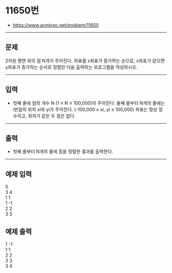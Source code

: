 # 11650번
- https://www.acmicpc.net/problem/11650
<hr>

## 문제
2차원 평면 위의 점 N개가 주어진다. 좌표를 x좌표가 증가하는 순으로, x좌표가 같으면 y좌표가 증가하는 순서로 정렬한 다음 출력하는 프로그램을 작성하시오.
<hr>

## 입력
- 첫째 줄에 점의 개수 N (1 ≤ N ≤ 100,000)이 주어진다. 둘째 줄부터 N개의 줄에는 i번점의 위치 xi와 yi가 주어진다. (-100,000 ≤ xi, yi ≤ 100,000) 좌표는 항상 정수이고, 위치가 같은 두 점은 없다.
<hr>

## 출력
- 첫째 줄부터 N개의 줄에 점을 정렬한 결과를 출력한다.
<hr>

## 예제 입력
5  
3 4  
1 1  
1 -1  
2 2  
3 3  

## 예제 출력
1 -1  
1 1  
2 2  
3 3  
3 4
